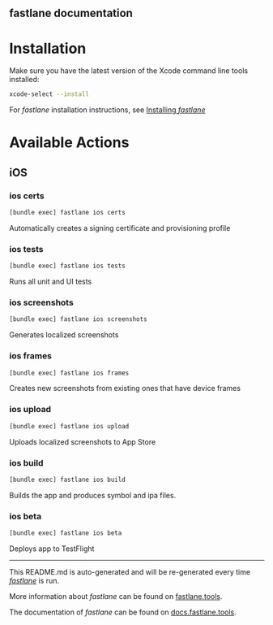 fastlane documentation
----

# Installation

Make sure you have the latest version of the Xcode command line tools installed:

```sh
xcode-select --install
```

For _fastlane_ installation instructions, see [Installing _fastlane_](https://docs.fastlane.tools/#installing-fastlane)

# Available Actions

## iOS

### ios certs

```sh
[bundle exec] fastlane ios certs
```

Automatically creates a signing certificate and provisioning profile

### ios tests

```sh
[bundle exec] fastlane ios tests
```

Runs all unit and UI tests

### ios screenshots

```sh
[bundle exec] fastlane ios screenshots
```

Generates localized screenshots

### ios frames

```sh
[bundle exec] fastlane ios frames
```

Creates new screenshots from existing ones that have device frames

### ios upload

```sh
[bundle exec] fastlane ios upload
```

Uploads localized screenshots to App Store

### ios build

```sh
[bundle exec] fastlane ios build
```

Builds the app and produces symbol and ipa files.

### ios beta

```sh
[bundle exec] fastlane ios beta
```

Deploys app to TestFlight

----

This README.md is auto-generated and will be re-generated every time [_fastlane_](https://fastlane.tools) is run.

More information about _fastlane_ can be found on [fastlane.tools](https://fastlane.tools).

The documentation of _fastlane_ can be found on [docs.fastlane.tools](https://docs.fastlane.tools).
